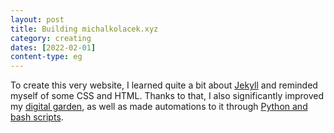 ```yaml
---
layout: post
title: Building michalkolacek.xyz
category: creating
dates: [2022-02-01]
content-type: eg
---
```


To create this very website, I learned quite a bit about [Jekyll](https://jekyllrb.com/) and reminded myself of some CSS and HTML. Thanks to that, I also significantly improved my [digital garden](/garden), as well as made automations to it through [Python and bash scripts](https://github.com/one-data-cookie/one-data-cookie.github.io/tree/main/utilities).
